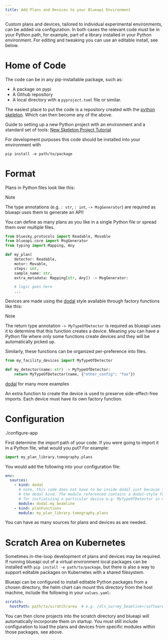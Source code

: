 ```yaml
---
title: Add Plans and Devices to your Blueapi Environment
---
```


Custom plans and devices, tailored to individual experimental
environments, can be added via configuration. In both cases the relevant
code must be in your Python path, for example, part of a library
installed in your Python environment. For editing and tweaking you can
use an editable install, see below.

# Home of Code

The code can be in any pip-installable package, such as:

- A package on pypi
- A Github repository
- A local directory with a `pyproject.toml` file or similar.

The easiest place to put the code is a repository created with the
[python
skeleton](https://diamondlightsource.github.io/python3-pip-skeleton/main/index.html).
Which can then become any of the above.

<div class="seealso">

Guide to setting up a new Python project with an environment and a
standard set of tools: [New Skeleton Project
Tutorial](https://diamondlightsource.github.io/python3-pip-skeleton-cli/main/user/tutorials/new.html)

</div>

For development purposes this code should be installed into your
environment with

``` shell
pip install -e path/to/package
```

# Format

Plans in Python files look like this:

> [!NOTE]
> The type annotations (e.g. `: str`, `: int`, `-> MsgGenerator`) are
> required as blueapi uses them to generate an API!

You can define as many plans as you like in a single Python file or
spread them over multiple files.

``` python
from bluesky.protocols import Readable, Movable
from blueapi.core import MsgGenerator
from typing import Mapping, Any

def my_plan(
    detector: Readable, 
    motor: Movable, 
    steps: int, 
    sample_name: str, 
    extra_metadata: Mapping[str, Any]) -> MsgGenerator:

    # logic goes here
    ...
```

Devices are made using the
[dodal](https://github.com/DiamondLightSource/dodal) style available
through factory functions like this:

> [!NOTE]
> The return type annotation `-> MyTypeOfDetector` is required as
> blueapi uses it to determine that this function creates a device.
> Meaning you can have a Python file where only some functions create
> devices and they will be automatically picked up.

Similarly, these functions can be organized per-preference into files.

``` python
from my_facility_devices import MyTypeOfDetector

def my_detector(name: str) -> MyTypeOfDetector:
    return MyTypeOfDetector(name, {"other_config": "foo"})
```

<div class="seealso">

[dodal](https://github.com/DiamondLightSource/dodal) for many more
examples

</div>

An extra function to create the device is used to preserve
side-effect-free imports. Each device must have its own factory
function.

# Configuration

<div class="seealso">

<span class="title-ref">./configure-app</span>

</div>

First determine the import path of your code. If you were going to
import it in a Python file, what would you put? For example:

``` python
import my_plan_library.tomography.plans
```

You would add the following into your configuration file:

``` yaml
env:
  sources:
    - kind: dodal
      # note, this code does not have to be inside dodal just because it uses
      # the dodal kind. The module referenced contains a dodal-style function
      # for initializing a particular device e.g. MyTypeOfDetector in my_lab.
      module: dodal.my_beamline  
    - kind: planFunctions
      module: my_plan_library.tomography.plans
```

You can have as many sources for plans and devices as are needed.

# Scratch Area on Kubernetes

Sometimes in-the-loop development of plans and devices may be required.
If running blueapi out of a virtual environment local packages can be
installed with `pip install -e path/to/package`, but there is also a way
to support editable packages on Kubernetes with a shared filesystem.

Blueapi can be configured to install editable Python packages from a
chosen directory, the helm chart can mount this directory from the host
machine, include the following in your `values.yaml`:

``` yaml
scratch:
  hostPath: path/to/scratch/area  # e.g. /dls_sw/<my_beamline>/software/blueapi/scratch
```

You can then clone projects into the scratch directory and blueapi will
automatically incorporate them on startup. You must still include
configuration to load the plans and devices from specific modules within
those packages, see above.
